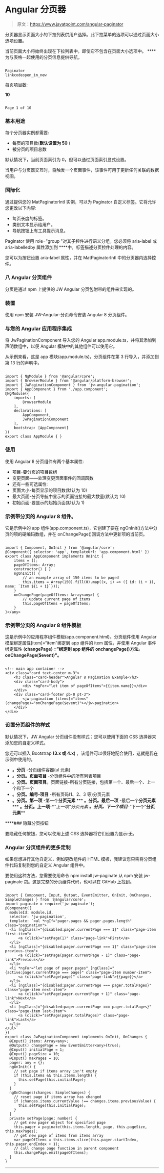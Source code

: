 # Angular 分页器

> 原文：<https://www.javatpoint.com/angular-paginator>

分页器显示页面大小的下拉列表供用户选择。此下拉菜单的选项可以通过页面大小选项设置。

当前页面大小将始终出现在下拉列表中，即使它不包含在页面大小选项中。 **<mat-paginator></mat-paginator>**为与表格一起使用的分页信息提供导航。

```

Paginator
linkcodeopen_in_new

```

每页项目数:

**10**

```

Page 1 of 10

```

### 基本用途

每个分页器实例都需要:

*   每页的项目数(**默认设置为 50** )
*   被分页的项目总数

默认情况下，当前页面索引为 0，但可以通过页面索引显式设置。

当用户与分页器交互时，将触发一个页面事件，该事件可用于更新任何关联的数据视图。

### 国际化

通过提供您的 MatPaginatorIntl 实例，可以为 Paginator 自定义标签。它将允许您更改以下内容:

*   每页长度的标签。
*   类别文本显示给用户。
*   导航按钮上有工具提示消息。

Paginator 使用 role="group "对其子控件进行语义分组。您必须将 aria-label 或 aria-labelledby 属性添加到 **<mat-paginator></mat-paginator>**中，标签描述分页控件处理的内容。

您可以为按钮设置 aria-label 属性，并在 MatPaginatorIntl 中的分页器内选择控件。

### 八 Angular 分页组件

分页是通过 npm 上提供的 JW Angular 分页包附带的<jw-pagination>组件来实现的。</jw-pagination>

### 装置

使用 npm 安装 JW-Angular-分页命令安装 Angular 8 分页组件。

### 与您的 Angular 应用程序集成

将 JwPaginationComponent 导入您的 Angular app.module.ts，并将其添加到声明数组中，以便 Angular 模块中的其他组件可以使用它。

从示例来看，这是 app 模块(app.module.ts)，分页组件在第 3 行导入，并添加到第 13 行的声明中。

```

import { NgModule } from '@angular/core';
import { BrowserModule } from '@angular/platform-browser';
import { JwPaginationComponent } from 'jw-angular-pagination';
import { AppComponent } from './app.component';
@NgModule({
    imports: [
        BrowserModule
    ],
    declarations: [
        AppComponent,
        JwPaginationComponent
    ],
    bootstrap: [AppComponent]
})
export class AppModule { }

```

### 使用

使用 Angular 8 分页组件有两个基本属性:

*   项目-要分页的项目数组
*   变更页面——处理变更页面事件的回调函数
*   还有一些可选属性:
*   页面大小-每页显示的项目数(默认为 10)
*   最大页面-分页导航中显示的页面链接的最大数量(默认为 10)
*   初始页面-要显示的起始页面(默认为 1)

### 示例带分页的 Angular 8 组件。

它是示例中的 app 组件(app.component.ts)，它创建了要在 ngOnInit()方法中分页的项的硬编码数组，并在 onChangePage()回调方法中更新项的当前页。

```

import { Component, OnInit } from '@angular/core';
@Component({ selector: 'app', templateUrl: 'app.component.html' })
export class AppComponent implements OnInit {
    items = [];
    pageOfItems: Array;
    constructor() { }
    ngOnInit() {
        // an example array of 150 items to be paged
        this.items = Array(150).fill(0).map((x, i) => ({ id: (i + 1), name: `Item ${i + 1}`}));
    }
    onChangePage(pageOfItems: Array<any>) {
        // update current page of items
        this.pageOfItems = pageOfItems;
    }
}</any> 
```

### 示例带分页的 Angular 8 组件模板

这是示例中的应用程序组件模板(app.component.html)。分页组件使用 Angular 模型绑定属性[item]=“item”绑定到 app 组件的 item 属性，并使用 Angular 事件绑定属性 **(changePage) =”绑定到 app 组件的 onchangePage()方法。onChangePage($event)"。**

```

<!-- main app container -->
<div class="card text-center m-3">
    <h3 class="card-header">Angular 8 Pagination Example</h3>
    <div class="card-body">
        <div *ngFor="let item of pageOfItems">{{item.name}}</div>
    </div>
    <div class="card-footer pb-0 pt-3">
        <jw-pagination [items]="items" (changePage)="onChangePage($event)"></jw-pagination>
    </div>
</div>

```

### 设置分页组件的样式

默认情况下，JW Angular 分页组件没有样式；您可以使用下面的 CSS 选择器来添加您的自定义样式。

您还可以插入 Bootstrap **(3.x 或 4.x)** ，该组件可以很好地配合使用，这就是我在示例中使用的。

*   **。分页** -分页组件容器(ul 元素)
*   **。分页。页面项目** -分页组件中的所有列表项目
*   **。分页。页面项目**。页面链接-所有分页链接，包括第一个、最后一个、上一个和下一个
*   **。分页。编号-项目** -所有页码(1、2、3 等)分页元素
*   **。分页。第一项** -第一个**分页元素**
***   **。分页。最后一项** -最后一个**分页元素*****   **。分页。上一项**-**“上一项”**分页元素*   **。分页。下一个项目**-**“下一个”**分页元素****

 ****### 隐藏分页按钮

要隐藏任何按钮，您可以使用上述 CSS 选择器将它们设置为显示:无。

### Angular 分页组件的更多定制

如果您想进行其他自定义，例如更改组件的 HTML 模板，我建议您只需将分页组件代码复制到您的自定义 Angular 组件中。

要使用这种方法，您需要使用命令 npm install jw-paginate 从 npm 安装 jw-paginate 包。这是完整的分页组件代码，也可以在 GitHub 上找到。

```

import { Component, Input, Output, EventEmitter, OnInit, OnChanges, SimpleChanges } from '@angular/core';
import paginate = require('jw-paginate');
@Component({
  moduleId: module.id,
  selector: 'jw-pagination',
  template: `<ul *ngIf="pager.pages && pager.pages.length" class="pagination">
  <li [ngClass]="{disabled:pager.currentPage === 1}" class="page-item first-item">
      <a (click)="setPage(1)" class="page-link">First</a>
  </li>
  <li [ngClass]="{disabled:pager.currentPage === 1}" class="page-item previous-item">
      <a (click)="setPage(pager.currentPage - 1)" class="page-link">Previous</a>
  </li>
  <li *ngFor="let page of pager.pages" [ngClass]="{active:pager.currentPage === page}" class="page-item number-item">
      <a (click)="setPage(page)" class="page-link">{{page}}</a>
  </li>
  <li [ngClass]="{disabled:pager.currentPage === pager.totalPages}" class="page-item next-item">
      <a (click)="setPage(pager.currentPage + 1)" class="page-link">Next</a>
  </li>
  <li [ngClass]="{disabled:pager.currentPage === pager.totalPages}" class="page-item last-item">
      <a (click)="setPage(pager.totalPages)" class="page-link">Last</a>
  </li>
</ul>`
})
export class JwPaginationComponent implements OnInit, OnChanges {
  @Input() items: Array<any>;
  @Output() changePage = new EventEmitter<any>(true);
  @Input() initialPage = 1;
  @Input() pageSize = 10;
  @Input() maxPages = 10;
  pager: any = {};
  ngOnInit() {
    // set page if items array isn't empty
    if (this.items && this.items.length) {
      this.setPage(this.initialPage);
    }
  }
  ngOnChanges(changes: SimpleChanges) {
    // reset page if items array has changed
    if (changes.items.currentValue !== changes.items.previousValue) {
      this.setPage(this.initialPage);
    }
  }
  private setPage(page: number) {
    // get new pager object for specified page
    this.pager = paginate(this.items.length, page, this.pageSize, this.maxPages);
    // get new page of items from items array
    var pageOfItems = this.items.slice(this.pager.startIndex, this.pager.endIndex + 1);
    // call change page function in parent component
    this.changePage.emit(pageOfItems);
  }
}

```

* * *****